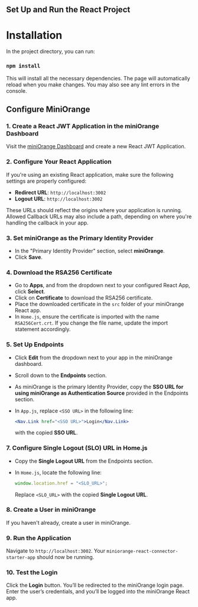 ## Set Up and Run the React Project

# Installation

In the project directory, you can run:

### `npm install`

This will install all the necessary dependencies. The page will automatically reload when you make changes. You may also see any lint errors in the console.

## Configure MiniOrange

### 1. Create a React JWT Application in the miniOrange Dashboard

Visit the [miniOrange Dashboard](https://login.xecurify.com) and create a new React JWT Application.

### 2. Configure Your React Application

If you're using an existing React application, make sure the following settings are properly configured:

- **Redirect URL**: `http://localhost:3002`
- **Logout URL**: `http://localhost:3002`

These URLs should reflect the origins where your application is running. Allowed Callback URLs may also include a path, depending on where you're handling the callback in your app.

### 3. Set miniOrange as the Primary Identity Provider

- In the "Primary Identity Provider" section, select **miniOrange**.
- Click **Save**.

### 4. Download the RSA256 Certificate

- Go to **Apps**, and from the dropdown next to your configured React App, click **Select**.
- Click on **Certificate** to download the RSA256 certificate.
- Place the downloaded certificate in the `src` folder of your miniOrange React app.
- In `Home.js`, ensure the certificate is imported with the name `RSA256Cert.crt`. If you change the file name, update the import statement accordingly.

### 5. Set Up Endpoints

- Click **Edit** from the dropdown next to your app in the miniOrange dashboard.
- Scroll down to the **Endpoints** section.
- As miniOrange is the primary Identity Provider, copy the **SSO URL for using miniOrange as Authentication Source** provided in the Endpoints section.
- In `App.js`, replace `<SSO URL>` in the following line:

    ```jsx
    <Nav.Link href="<SSO URL>">Login</Nav.Link>
    ```

  with the copied **SSO URL**.

### 7. Configure Single Logout (SLO) URL in Home.js

- Copy the **Single Logout URL** from the Endpoints section.
- In `Home.js`, locate the following line:

    ```javascript
    window.location.href = "<SLO_URL>";
    ```

  Replace `<SLO_URL>` with the copied **Single Logout URL**.

### 8. Create a User in miniOrange

If you haven't already, create a user in miniOrange.

### 9. Run the Application

Navigate to `http://localhost:3002`. Your `miniorange-react-connector-starter-app` should now be running.

### 10. Test the Login

Click the **Login** button. You’ll be redirected to the miniOrange login page. Enter the user’s credentials, and you’ll be logged into the miniOrange React app.
